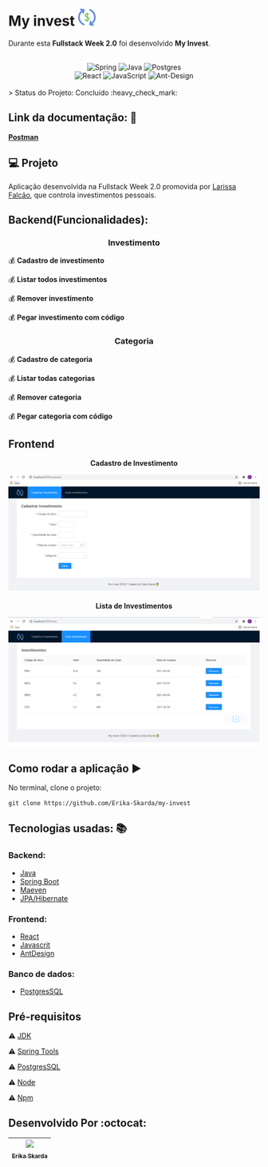 # My invest  <img alt="my-invest" title="my-invest" src="https://github.com/Erika-Skarda/my-invest/blob/main/frontend/src/assets/my-invest.png" />

Durante esta **Fullstack Week 2.0** foi desenvolvido <b>My Invest</b>.

</br>   

<div align="center">
 <img alt="Spring" src="https://img.shields.io/badge/spring-%236DB33F.svg?style=for-the-badge&logo=spring&logoColor=white"/>
 <img alt="Java" src="https://img.shields.io/badge/java-%23ED8B00.svg?style=for-the-badge&logo=java&logoColor=white"/>
 <img alt="Postgres" src ="https://img.shields.io/badge/postgres-%23316192.svg?style=for-the-badge&logo=postgresql&logoColor=white"/>
</div>

<div align="center">
 <img alt="React" src="https://img.shields.io/badge/react-%2320232a.svg?style=for-the-badge&logo=react&logoColor=%2361DAFB"/>
 <img alt="JavaScript" src="https://img.shields.io/badge/javascript-%23323330.svg?style=for-the-badge&logo=javascript&logoColor=%23F7DF1E"/>
  <img alt="Ant-Design" src="https://img.shields.io/badge/-AntDesign-%230170FE?style=for-the-badge&logo=ant-design&logoColor=white"/>
</div>

</br> 
> Status do Projeto: Concluído :heavy_check_mark: 
</br> 

## Link da documentação: :book:

<b>[Postman](https://documenter.getpostman.com/view/15971782/TzeRo9v6)</b>

## 💻 Projeto

Aplicação desenvolvida na Fullstack Week 2.0 promovida por [Larissa Falcão](https://larissafalcao.com.br/stacklevelup), que controla investimentos pessoais.

## Backend(Funcionalidades):

<h3 align="center"><b>Investimento</b></h3>

💰 <b>Cadastro de investimento</b>

💰 <b>Listar todos investimentos</b>

💰 <b>Remover investimento</b>

💰 <b>Pegar investimento com código</b>

<h3 align="center"><b>Categoria</b></h3>

💰 <b>Cadastro de categoria</b>

💰 <b>Listar todas categorias</b>

💰 <b>Remover categoria</b>

💰 <b>Pegar categoria com código</b>

## Frontend

<p align="center"><b>Cadastro de Investimento</b></p>
 
![Cadastro](https://github.com/Erika-Skarda/my-invest/blob/main/frontend/src/assets/fullstackweek1.png)

<p align="center"><b>Lista de Investimentos</b></p>
 
![Listagem](https://github.com/Erika-Skarda/my-invest/blob/main/frontend/src/assets/fullstackweek2.png)

## Como rodar a aplicação :arrow_forward:

No terminal, clone o projeto: 

```
git clone https://github.com/Erika-Skarda/my-invest

```


## Tecnologias usadas: :books:

### Backend: 

- [Java](https://www.java.com/en/)
- [Spring Boot](https://spring.io/projects/spring-boot)
- [Maeven](https://maven.apache.org/what-is-maven.html)
- [JPA/Hibernate](https://www.oracle.com/java/technologies/persistence-jsp.html)


### Frontend:

- [React](https://reactjs.org)
- [Javascrit](https://www.javascript.com/)
- [AntDesign](https://ant.design/)


### Banco de dados:

- [PostgresSQL](https://www.postgresql.org/)

## Pré-requisitos

:warning: [JDK](https://www.oracle.com/java/technologies/javase-downloads.html)

:warning: [Spring Tools](https://www.jetbrains.com/idea/download/?gclid=CjwKCAjwqvyFBhB7EiwAER786fqaEzrR0uEbJEpc3_KWj71Wflv1SBHVo4YAjwkQGAWDzwp243zR9hoCEAYQAvD_BwE)

:warning: [PostgresSQL](https://www.postgresql.org/)

:warning: [Node](https://nodejs.org/en/download/)

:warning: [Npm](https://www.npmjs.com/)

## Desenvolvido Por :octocat:

| [<img src="https://avatars1.githubusercontent.com/u/60902843?s=400&u=fca9219fa3416ab4b849077b9248f71d44133283&v=4" width=115><br><sub>Erika Skarda</sub>](https://www.linkedin.com/in/erika-skarda/) | 
| :---: |
